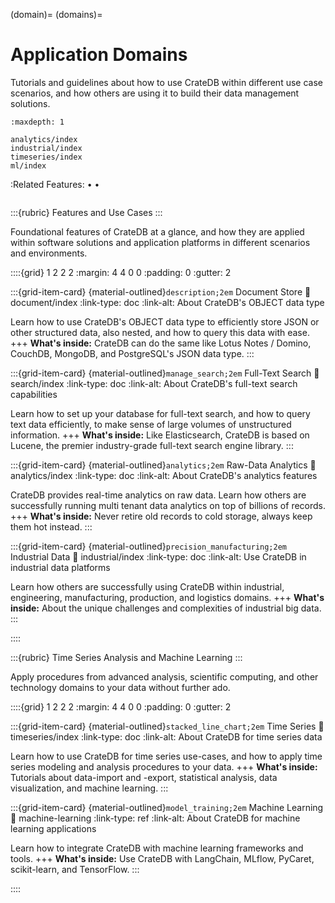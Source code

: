 (domain)=
(domains)=

# Application Domains

Tutorials and guidelines about how to use CrateDB within different use case
scenarios, and how others are using it to build their data management
solutions.


```{toctree}
:maxdepth: 1

analytics/index
industrial/index
timeseries/index
ml/index
```

:Related Features:
  [](#document) •
  [](#fulltext) •
  [](#geospatial)

```{include} /_include/styles.html
```


:::{rubric} Features and Use Cases
:::

Foundational features of CrateDB at a glance, and how they are applied
within software solutions and application platforms in different scenarios
and environments.

::::{grid} 1 2 2 2
:margin: 4 4 0 0
:padding: 0
:gutter: 2


:::{grid-item-card} {material-outlined}`description;2em` Document Store
:link: document/index
:link-type: doc
:link-alt: About CrateDB's OBJECT data type

Learn how to use CrateDB's OBJECT data type to efficiently store JSON or
other structured data, also nested, and how to query this data with ease.
+++
**What's inside:**
CrateDB can do the same like Lotus Notes / Domino, CouchDB, MongoDB,
and PostgreSQL's JSON data type.
:::


:::{grid-item-card} {material-outlined}`manage_search;2em` Full-Text Search
:link: search/index
:link-type: doc
:link-alt: About CrateDB's full-text search capabilities

Learn how to set up your database for full-text search, and how to query
text data efficiently, to make sense of large volumes of unstructured
information.
+++
**What's inside:**
Like Elasticsearch, CrateDB is based on Lucene, the premier industry-grade
full-text search engine library.
:::


:::{grid-item-card} {material-outlined}`analytics;2em` Raw-Data Analytics
:link: analytics/index
:link-type: doc
:link-alt: About CrateDB's analytics features

CrateDB provides real-time analytics on raw data.
Learn how others are successfully running multi tenant data analytics on
top of billions of records.
+++
**What's inside:**
Never retire old records to cold storage, always keep them hot instead.
:::


:::{grid-item-card} {material-outlined}`precision_manufacturing;2em` Industrial Data
:link: industrial/index
:link-type: doc
:link-alt: Use CrateDB in industrial data platforms

Learn how others are successfully using CrateDB within industrial,
engineering, manufacturing, production, and logistics domains.
+++
**What's inside:**
About the unique challenges and complexities of industrial big data.
:::


::::


:::{rubric} Time Series Analysis and Machine Learning
:::

Apply procedures from advanced analysis, scientific computing, and other
technology domains to your data without further ado.

::::{grid} 1 2 2 2
:margin: 4 4 0 0
:padding: 0
:gutter: 2


:::{grid-item-card} {material-outlined}`stacked_line_chart;2em` Time Series
:link: timeseries/index
:link-type: doc
:link-alt: About CrateDB for time series data

Learn how to use CrateDB for time series use-cases,
and how to apply time series modeling and analysis procedures
to your data.
+++
**What's inside:**
Tutorials about data-import and -export, statistical
analysis, data visualization, and machine learning.
:::


:::{grid-item-card} {material-outlined}`model_training;2em` Machine Learning
:link: machine-learning
:link-type: ref
:link-alt: About CrateDB for machine learning applications

Learn how to integrate CrateDB with machine learning frameworks and tools.
+++
**What's inside:**
Use CrateDB with LangChain, MLflow, PyCaret, scikit-learn,
and TensorFlow.
:::


::::
